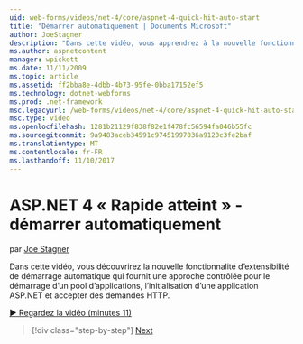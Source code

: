 ```yaml
---
uid: web-forms/videos/net-4/core/aspnet-4-quick-hit-auto-start
title: "Démarrer automatiquement | Documents Microsoft"
author: JoeStagner
description: "Dans cette vidéo, vous apprendrez à la nouvelle fonctionnalité d’extensibilité de démarrage automatique qui fournit une approche contrôlée pour le démarrage d’un pool d’applications, initializ..."
ms.author: aspnetcontent
manager: wpickett
ms.date: 11/11/2009
ms.topic: article
ms.assetid: ff2bba8e-4dbb-4b73-95fe-0bba17152ef5
ms.technology: dotnet-webforms
ms.prod: .net-framework
msc.legacyurl: /web-forms/videos/net-4/core/aspnet-4-quick-hit-auto-start
msc.type: video
ms.openlocfilehash: 1281b21129f838f82e1f478fc56594fa046b55fc
ms.sourcegitcommit: 9a9483aceb34591c97451997036a9120c3fe2baf
ms.translationtype: MT
ms.contentlocale: fr-FR
ms.lasthandoff: 11/10/2017
---
```

<a name="aspnet-4-quick-hit---auto-start"></a>ASP.NET 4 « Rapide atteint » - démarrer automatiquement
====================
par [Joe Stagner](https://github.com/JoeStagner)

Dans cette vidéo, vous découvrirez la nouvelle fonctionnalité d’extensibilité de démarrage automatique qui fournit une approche contrôlée pour le démarrage d’un pool d’applications, l’initialisation d’une application ASP.NET et accepter des demandes HTTP. 

[&#9654; Regardez la vidéo (minutes 11)](https://channel9.msdn.com/Blogs/ASP-NET-Site-Videos/aspnet-4-quick-hit-auto-start)

>[!div class="step-by-step"]
[Next](aspnet-4-quick-hit-clean-webconfig-files.md)
